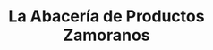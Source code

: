---
title: "La Abacería de Productos Zamoranos"
url: /zamora/la-abaceria-de-productos-zamoranos/
shop: Feinkost
---